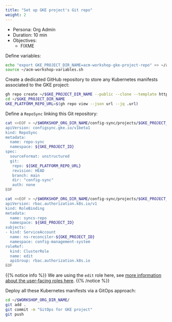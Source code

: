 ```yaml
---
title: "Set up GKE project's Git repo"
weight: 2
---
```

- Persona: Org Admin
- Duration: 10 min
- Objectives:
  - FIXME

Define variables:
```Bash
echo "export GKE_PROJECT_DIR_NAME=acm-workshop-gke-project-repo" >> ~/acm-workshop-variables.sh
source ~/acm-workshop-variables.sh
```

Create a dedicated GitHub repository to store any Kubernetes manifests associated to the GKE project:
```Bash
gh repo create ~/$GKE_PROJECT_DIR_NAME --public --clone --template https://github.com/mathieu-benoit/config-sync-template-repo
cd ~/$GKE_PROJECT_DIR_NAME
GKE_PLATFORM_REPO_URL=$(gh repo view --json url --jq .url)
```

Define a `RepoSync` linking this Git repository:
```Bash
cat <<EOF > ~/$WORKSHOP_ORG_DIR_NAME/config-sync/projects/$GKE_PROJECT_ID/gke-config-repo-sync.yaml
apiVersion: configsync.gke.io/v1beta1
kind: RepoSync
metadata:
  name: repo-sync
  namespace: ${GKE_PROJECT_ID}
spec:
  sourceFormat: unstructured
  git:
   repo: ${GKE_PLATFORM_REPO_URL}
   revision: HEAD
   branch: main
   dir: "config-sync"
   auth: none
EOF
```

```Bash
cat <<EOF > ~/$WORKSHOP_ORG_DIR_NAME/config-sync/projects/$GKE_PROJECT_ID/gke-config-repo-sync-role-binding.yaml
apiVersion: rbac.authorization.k8s.io/v1
kind: RoleBinding
metadata:
  name: syncs-repo
  namespace: ${GKE_PROJECT_ID}
subjects:
- kind: ServiceAccount
  name: ns-reconciler-${GKE_PROJECT_ID}
  namespace: config-management-system
roleRef:
  kind: ClusterRole
  name: edit
  apiGroup: rbac.authorization.k8s.io
EOF
```
{{% notice info %}}
We are using the `edit` role here, see [more information about the user-facing roles here](https://kubernetes.io/docs/reference/access-authn-authz/rbac/#user-facing-roles).
{{% /notice %}}

Deploy all these Kubernetes manifests via a GitOps approach:
```Bash
cd ~/$WORKSHOP_ORG_DIR_NAME/
git add .
git commit -m "GitOps for GKE project"
git push
```